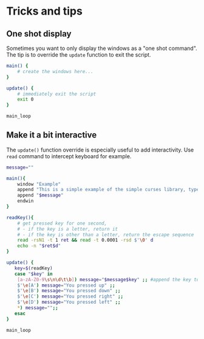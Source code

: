 # Tricks and tips

## One shot display

Sometimes you want to only display the windows as a "one shot command". The tip is to override the `update` function to exit the script.

```bash
main() {
    # create the windows here...
}

update() {
    # immediately exit the script
    exit 0
}

main_loop
```

## Make it a bit interactive

The `update()` function override is especially useful to add interactivity. Use `read` command to intercept keyboard for example.

```bash
message=""

main(){
    window "Example"
    append "This is a simple example of the simple curses library, type a text or use arrows to see the result"
    append "$message"
    endwin
}

readKey(){
    # get pressed key for one second, 
    # - if the key is a letter, return it
    # - if the key is other than a letter, return the escape sequence
    read -rsN1 -t 1 ret && read -t 0.0001 -rsd $'\0' d
    echo -n "$ret$d"
}

update() {
   key=$(readKey)
   case "$key" in
    [a-zA-Z0-9\s\n\d\t\b]) message="$message$key" ;; #append the key to the message
    $'\e[A') message="You pressed up" ;;
    $'\e[B') message="You pressed down" ;;
    $'\e[C') message="You pressed right" ;;
    $'\e[D') message="You pressed left" ;;
    *) message="";;
   esac
}

main_loop
```

